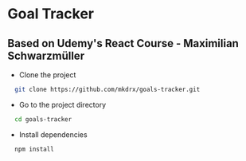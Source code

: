 # Goal Tracker

## Based on Udemy's React Course - Maximilian Schwarzmüller

- Clone the project

```bash
  git clone https://github.com/mkdrx/goals-tracker.git
```

- Go to the project directory

```bash
  cd goals-tracker
```

- Install dependencies

```bash
  npm install
```


